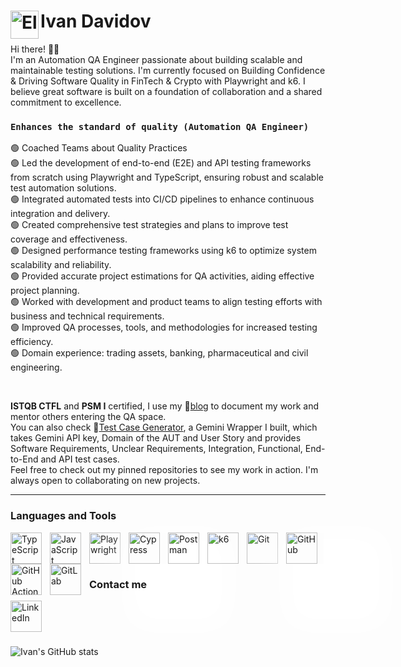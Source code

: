 # <img align="Left" alt="Electron" width="45px" src="https://cdn.jsdelivr.net/gh/devicons/devicon@latest/icons/electron/electron-original.svg" /> Ivan Davidov

Hi there! 👋🏻<br>
I'm an Automation QA Engineer passionate about building scalable and maintainable testing solutions. I'm currently focused on Building Confidence & Driving Software Quality in FinTech & Crypto with Playwright and k6. I believe great software is built on a foundation of collaboration and a shared commitment to excellence.

### **`Enhances the standard of quality (Automation QA Engineer)`**

🟢 Coached Teams about Quality Practices<br>
🟢 Led the development of end-to-end (E2E) and API testing frameworks from scratch using Playwright and TypeScript, ensuring robust and scalable test automation solutions.<br>
🟢 Integrated automated tests into CI/CD pipelines to enhance continuous integration and delivery.<br> 
🟢 Created comprehensive test strategies and plans to improve test coverage and effectiveness.<br>
🟢 Designed performance testing frameworks using k6 to optimize system scalability and reliability.<br> 
🟢 Provided accurate project estimations for QA activities, aiding effective project planning.<br> 
🟢 Worked with development and product teams to align testing efforts with business and technical requirements.<br> 
🟢 Improved QA processes, tools, and methodologies for increased testing efficiency.<br>
🟢 Domain experience: trading assets, banking, pharmaceutical and civil engineering.<br>

<br />

**ISTQB CTFL** and **PSM I** certified, I use my 📃[blog](idavidov.eu) to document my work and mentor others entering the QA space.<br>
You can also check 🤖[Test Case Generator](https://test-case-generation.vercel.app/), a Gemini Wrapper I built, which takes Gemini API key, Domain of the AUT and User Story and provides Software Requirements, Unclear Requirements, Integration, Functional, End-to-End and API test cases.<br>
Feel free to check out my pinned repositories to see my work in action. I'm always open to collaborating on new projects.

 ---

 ### Languages and Tools

 <img align="Left" alt="TypeScript" width="50px" style="padding-right:10px;" src="https://cdn.jsdelivr.net/gh/devicons/devicon@latest/icons/typescript/typescript-original.svg" />
 <img align="Left" alt="JavaScript" width="50px" style="padding-right:10px;" src="https://cdn.jsdelivr.net/gh/devicons/devicon@latest/icons/javascript/javascript-original.svg" />
 <img align="Left" alt="Playwright" width="50px" style="padding-right:10px;" src="https://cdn.jsdelivr.net/gh/devicons/devicon@latest/icons/playwright/playwright-original.svg" />
 <img align="Left" alt="Cypress" width="50px" style="padding-right:10px; box-shadow: 50px 50px 50px 50px #FFFFFF;" src="https://cdn.jsdelivr.net/gh/devicons/devicon@latest/icons/cypressio/cypressio-plain.svg" />
 <img align="Left" alt="Postman" width="50px" style="padding-right:10px;" src="https://cdn.jsdelivr.net/gh/devicons/devicon@latest/icons/postman/postman-original.svg" />
 <img align="Left" alt="k6" width="50px" style="padding-right:10px;" src="https://cdn.jsdelivr.net/gh/devicons/devicon@latest/icons/k6/k6-original.svg" />
  <img align="Left" alt="Git" width="50px" style="padding-right:10px;" src="https://cdn.jsdelivr.net/gh/devicons/devicon@latest/icons/git/git-original.svg" />
 <img align="Left" alt="GitHub" width="50px" style="padding-right:10px; box-shadow: 50px 50px 50px 50px #FFFFFF;" src="https://cdn.jsdelivr.net/gh/devicons/devicon@latest/icons/github/github-original.svg" />
 <img align="Left" alt="GitHub Actions" width="50px" style="padding-right:10px;" src="https://cdn.jsdelivr.net/gh/devicons/devicon@latest/icons/githubactions/githubactions-original.svg" />
 <img align="Left" alt="GitLab" width="50px" style="padding-right:10px;" src="https://cdn.jsdelivr.net/gh/devicons/devicon@latest/icons/gitlab/gitlab-original.svg" />
<br />
<br />

#

### Contact me

<a href="https://www.linkedin.com/in/ivdavidov/" target="_blank">
    <img align="left" 
         alt="LinkedIn" 
         width="50px" 
         style="padding-right:10px;" 
         src="https://cdn.jsdelivr.net/gh/devicons/devicon@latest/icons/linkedin/linkedin-original.svg" />
</a>
<br />
<br />

#

![Ivan's GitHub stats](https://github-readme-stats.vercel.app/api?username=idavidov13&theme=gotham&show_icons=true)
